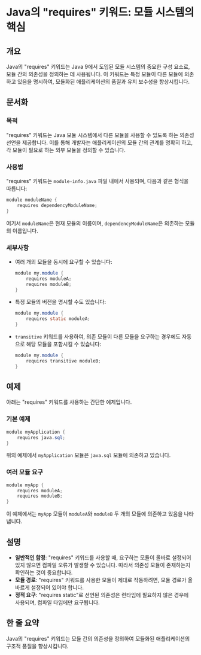 <!--
Meta Description: # Java의 "requires" 키워드: 모듈 시스템의 핵심 ## 개요 Java의 "requires" 키워드는 Java 9에서 도입된 모듈 시스템의 중요한 구성 요소로, 모듈 간의 의존성을 정의하는 데 사용됩니다. 이 키워드는 특정 모듈이 다른 모듈에 의존하고 있음을...
Meta Keywords: requires, java, module, 모듈이, 있습니다
-->

# Java의 "requires" 키워드: 모듈 시스템의 핵심

## 개요
Java의 "requires" 키워드는 Java 9에서 도입된 모듈 시스템의 중요한 구성 요소로, 모듈 간의 의존성을 정의하는 데 사용됩니다. 이 키워드는 특정 모듈이 다른 모듈에 의존하고 있음을 명시하여, 모듈화된 애플리케이션의 품질과 유지 보수성을 향상시킵니다.

## 문서화
### 목적
"requires" 키워드는 Java 모듈 시스템에서 다른 모듈을 사용할 수 있도록 하는 의존성 선언을 제공합니다. 이를 통해 개발자는 애플리케이션의 모듈 간의 관계를 명확히 하고, 각 모듈이 필요로 하는 외부 모듈을 정의할 수 있습니다.

### 사용법
"requires" 키워드는 `module-info.java` 파일 내에서 사용되며, 다음과 같은 형식을 따릅니다:

```java
module moduleName {
    requires dependencyModuleName;
}
```

여기서 `moduleName`은 현재 모듈의 이름이며, `dependencyModuleName`은 의존하는 모듈의 이름입니다.

### 세부사항
- 여러 개의 모듈을 동시에 요구할 수 있습니다: 
  ```java
  module my.module {
      requires moduleA;
      requires moduleB;
  }
  ```
- 특정 모듈의 버전을 명시할 수도 있습니다:
  ```java
  module my.module {
      requires static moduleA;
  }
  ```
- `transitive` 키워드를 사용하여, 의존 모듈이 다른 모듈을 요구하는 경우에도 자동으로 해당 모듈을 포함시킬 수 있습니다:
  ```java
  module my.module {
      requires transitive moduleB;
  }
  ```

## 예제
아래는 "requires" 키워드를 사용하는 간단한 예제입니다.

### 기본 예제
```java
module myApplication {
    requires java.sql;
}
```
위의 예제에서 `myApplication` 모듈은 `java.sql` 모듈에 의존하고 있습니다.

### 여러 모듈 요구
```java
module myApp {
    requires moduleA;
    requires moduleB;
}
```
이 예제에서는 `myApp` 모듈이 `moduleA`와 `moduleB` 두 개의 모듈에 의존하고 있음을 나타냅니다.

## 설명
- **일반적인 함정**: "requires" 키워드를 사용할 때, 요구하는 모듈이 올바로 설정되어 있지 않으면 컴파일 오류가 발생할 수 있습니다. 따라서 의존성 모듈이 존재하는지 확인하는 것이 중요합니다.
- **모듈 경로**: "requires" 키워드를 사용한 모듈이 제대로 작동하려면, 모듈 경로가 올바르게 설정되어 있어야 합니다.
- **정적 요구**: "requires static"로 선언된 의존성은 런타임에 필요하지 않은 경우에 사용되며, 컴파일 타임에만 요구됩니다.

## 한 줄 요약
Java의 "requires" 키워드는 모듈 간의 의존성을 정의하여 모듈화된 애플리케이션의 구조적 품질을 향상시킵니다.